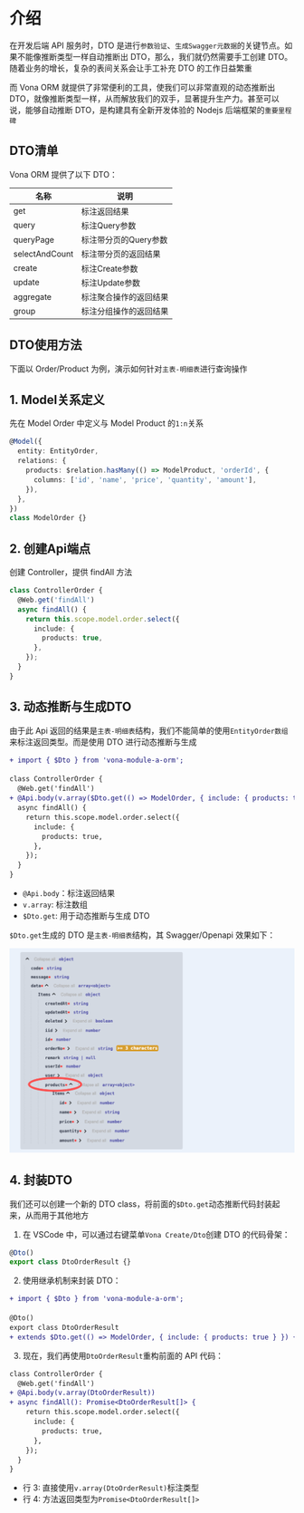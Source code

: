 # 介绍

在开发后端 API 服务时，DTO 是进行`参数验证`、`生成Swagger元数据`的关键节点。如果不能像推断类型一样自动推断出 DTO，那么，我们就仍然需要手工创建 DTO。随着业务的增长，复杂的表间关系会让手工补充 DTO 的工作日益繁重

而 Vona ORM 就提供了非常便利的工具，使我们可以非常直观的动态推断出 DTO，就像推断类型一样，从而解放我们的双手，显著提升生产力。甚至可以说，能够自动推断 DTO，是构建具有全新开发体验的 Nodejs 后端框架的`重要里程碑`

## DTO清单

Vona ORM 提供了以下 DTO：

|名称|说明|
|--|--|
|get|标注返回结果|
|query|标注Query参数|
|queryPage|标注带分页的Query参数|
|selectAndCount|标注带分页的返回结果|
|create|标注Create参数|
|update|标注Update参数|
|aggregate|标注聚合操作的返回结果|
|group|标注分组操作的返回结果|

## DTO使用方法

下面以 Order/Product 为例，演示如何针对`主表-明细表`进行查询操作

## 1. Model关系定义

先在 Model Order 中定义与 Model Product 的`1:n`关系

``` typescript
@Model({
  entity: EntityOrder,
  relations: {
    products: $relation.hasMany(() => ModelProduct, 'orderId', {
      columns: ['id', 'name', 'price', 'quantity', 'amount'],
    }),
  },
})
class ModelOrder {}
```

## 2. 创建Api端点

创建 Controller，提供 findAll 方法

``` typescript
class ControllerOrder {
  @Web.get('findAll')
  async findAll() {
    return this.scope.model.order.select({
      include: {
        products: true,
      },
    });
  }
}
```

## 3. 动态推断与生成DTO

由于此 Api 返回的结果是`主表-明细表`结构，我们不能简单的使用`EntityOrder数组`来标注返回类型。而是使用 DTO 进行动态推断与生成

``` diff
+ import { $Dto } from 'vona-module-a-orm';

class ControllerOrder {
  @Web.get('findAll')
+ @Api.body(v.array($Dto.get(() => ModelOrder, { include: { products: true } })))
  async findAll() {
    return this.scope.model.order.select({
      include: {
        products: true,
      },
    });
  }
}
```

- `@Api.body`：标注返回结果
- `v.array`: 标注数组
- `$Dto.get`: 用于动态推断与生成 DTO

`$Dto.get`生成的 DTO 是`主表-明细表`结构，其 Swagger/Openapi 效果如下：

![](../../../../assets/img/orm/dto/dto-1.png)

## 4. 封装DTO

我们还可以创建一个新的 DTO class，将前面的`$Dto.get`动态推断代码封装起来，从而用于其他地方

1. 在 VSCode 中，可以通过右键菜单`Vona Create/Dto`创建 DTO 的代码骨架：

``` typescript
@Dto()
export class DtoOrderResult {}
```

2. 使用继承机制来封装 DTO：

``` diff
+ import { $Dto } from 'vona-module-a-orm';

@Dto()
export class DtoOrderResult
+ extends $Dto.get(() => ModelOrder, { include: { products: true } }) {}
```

3. 现在，我们再使用`DtoOrderResult`重构前面的 API 代码：

``` diff
class ControllerOrder {
  @Web.get('findAll')
+ @Api.body(v.array(DtoOrderResult))
+ async findAll(): Promise<DtoOrderResult[]> {
    return this.scope.model.order.select({
      include: {
        products: true,
      },
    });
  }
}
```

- 行 3: 直接使用`v.array(DtoOrderResult)`标注类型
- 行 4: 方法返回类型为`Promise<DtoOrderResult[]>`